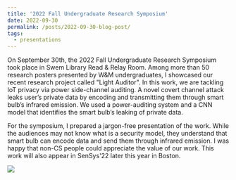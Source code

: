 ```yaml
---
title: '2022 Fall Undergraduate Research Symposium'
date: 2022-09-30
permalink: /posts/2022-09-30-blog-post/
tags:
  - presentations
---
```


On September 30th, the 2022 Fall Undergraduate Research Symposium took place in Swem Library Read & Relay Room. Among more than 50 research posters presented by W&M undergraduates, I showcased our recent research project called "Light Auditor". In this work, we are tackling IoT privacy via power side-channel auditing.	A novel covert channel attack leaks user’s private data by encoding and transmitting them through smart bulb’s infrared emission. We used a power-auditing system and a CNN model that identifies the smart bulb’s leaking of private data.

For the symposium, I prepared a jargon-free presentation of the work. While the audiences may not know what is a security model, they understand that smart bulb can encode data and send them through infrared emission. I was happy that non-CS people could appreciate the value of our work. This work will also appear in SenSys'22 later this year in Boston.

![](https://i.imgur.com/cgnEpoa.png)
